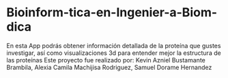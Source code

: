 # Bioinform-tica-en-Ingenier-a-Biom-dica
En esta App podrás obtener información detallada de la proteína que gustes investigar, así como visualizaciones 3d para entender mejor la estructura de las proteínas
Este proyecto fue realizado por:
Kevin Azniel Bustamante Brambila,
Alexia Camila Machijisa Rodriguez,
Samuel Dorame Hernandez

